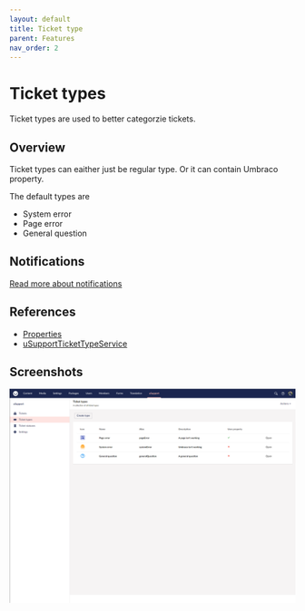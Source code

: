 ```yaml
---
layout: default
title: Ticket type
parent: Features
nav_order: 2
---
```

# Ticket types
Ticket types are used to better categorzie tickets.

## Overview
Ticket types can eaither just be regular type. Or it can contain Umbraco property.

The default types are
- System error
- Page error
- General question

## Notifications
[Read more about notifications](/docs/extend.html#extend)

## References
- [Properties](/docs/references/tables.html#usupporttickettype)
- [uSupportTicketTypeService](/docs/references/services.html#usupporttickettypeservice)

## Screenshots

<img src="/assets/ticketTypes.PNG">